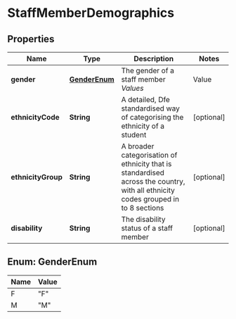 
# StaffMemberDemographics

## Properties
Name | Type | Description | Notes
------------ | ------------- | ------------- | -------------
**gender** | [**GenderEnum**](#GenderEnum) | The gender of a staff member *Values*  |Value|Description| |---|---| |&#x60;F&#x60;|Female| |&#x60;M&#x60;|Male|  |  [optional]
**ethnicityCode** | **String** | A detailed, Dfe standardised way of categorising the ethnicity of a student  |  [optional]
**ethnicityGroup** | **String** | A broader categorisation of ethnicity that is standardised across the country, with all ethnicity codes grouped in to 8 sections |  [optional]
**disability** | **String** | The disability status of a staff member |  [optional]


<a name="GenderEnum"></a>
## Enum: GenderEnum
Name | Value
---- | -----
F | &quot;F&quot;
M | &quot;M&quot;



